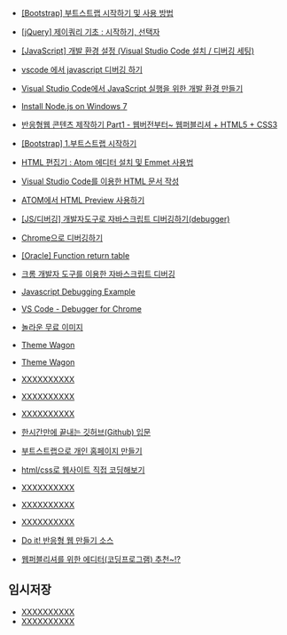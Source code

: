 


- [[Bootstrap] 부트스트랩 시작하기 및 사용 방법](https://eunyoe.tistory.com/m/61)
- [[jQuery] 제이쿼리 기초 : 시작하기, 선택자](https://kyun2.tistory.com/52?category=739343)
- [[JavaScript] 개발 환경 설정 (Visual Studio Code 설치 / 디버깅 세팅)](https://qzqz.tistory.com/422)
- [vscode 에서 javascript 디버깅 하기](https://velog.io/@seolgang/vscode-%EC%97%90%EC%84%9C-javascript-%EB%94%94%EB%B2%84%EA%B9%85-%ED%95%98%EA%B8%B0)
- [Visual Studio Code에서 JavaScript 실행을 위한 개발 환경 만들기 ](https://webnautes.tistory.com/1473)
- [Install Node.js on Windows 7](https://www.centennialsoftwaresolutions.com/post/install-node-js-on-windows-7)
- [반응형웹 콘텐츠 제작하기 Part1 - 웹버전부터~ 웹퍼블리셔 + HTML5 + CSS3](https://www.youtube.com/watch?v=YllzpC2brNg)
- [[Bootstrap] 1.부트스트랩 시작하기](https://tworab.tistory.com/71)
- [HTML 편집기 : Atom 에디터 설치 및 Emmet 사용법](https://dasima.xyz/html-editor-atom/)
- [Visual Studio Code를 이용한 HTML 문서 작성](https://stajun.tistory.com/entry/Visual-Studio-Code를-이용한-HTML-문서-작성)
- [ATOM에서 HTML Preview 사용하기](https://mingtrace.tistory.com/277)
- [[JS/디버깅] 개발자도구로 자바스크립트 디버깅하기(debugger)](https://im-developer.tistory.com/84)
- [Chrome으로 디버깅하기](https://ko.javascript.info/debugging-chrome)
- [[Oracle] Function return table](https://hothoony.tistory.com/694)
- [크롬 개발자 도구를 이용한 자바스크립트 디버깅](https://subicura.com/2018/02/14/javascript-debugging.html)
- [Javascript Debugging Example](https://github.com/subicura/javascript-debugging-example)
- [VS Code - Debugger for Chrome](https://github.com/Microsoft/vscode-chrome-debug)
- [놀라운 무료 이미지](https://pixabay.com/ko/)
- [Theme Wagon](https://themewagon.com/?s=ERP&post_type=product)
- [Theme Wagon](https://themewagon.com/theme-price/free/)

- [XXXXXXXXXX](https://www.creative-tim.com/bootstrap-themes/free)
- [XXXXXXXXXX](https://demos.creative-tim.com/light-bootstrap-dashboard/examples/table.html)
- [XXXXXXXXXX](https://themefisher.com/free-bootstrap-templates/)

- [한시간만에 끝내는 깃허브(Github) 입문](https://www.youtube.com/watch?v=-27WScuoKQs)
- [부트스트랩으로 개인 홈페이지 만들기](https://www.youtube.com/watch?v=pQCCysli1Ds)
- [html/css로 웹사이트 직접 코딩해보기](https://www.youtube.com/watch?v=MjmUpXhaqRM)
- [XXXXXXXXXX](https://getbootstrap.com/docs/5.1/about/translations/)
- [XXXXXXXXXX](https://getbootstrap.com/)
- [XXXXXXXXXX](https://startbootstrap.com/themes)

- [Do it! 반응형 웹 만들기 소스](https://github.com/easysIT/doit_responsive_web)
- [웹퍼블리셔를 위한 에디터(코딩프로그램) 추천~!?](https://m.blog.naver.com/PostView.naver?isHttpsRedirect=true&blogId=rebehayan&logNo=221426729397)


## 임시저장
- [XXXXXXXXXX](YYYYYYYYYY)
- [XXXXXXXXXX](YYYYYYYYYY)






